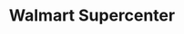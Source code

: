 ---
title: "Walmart Supercenter"
url: /phoenix/walmart-supercenter-north-35th-avenue/
shop: supermarket
---